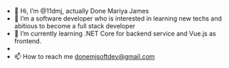 - 👋 Hi, I’m @11dmj, actually Done Mariya James
- 👀 I’m a software developer who is interested in learning new techs and abitious to become a full stack developer
- 🌱 I’m currently learning .NET Core for backend service and Vue.js as frontend.
-
- 📫 How to reach me donemjsoftdev@gmail.com

<!---
11dmj/11dmj is a ✨ special ✨ repository because its `README.md` (this file) appears on your GitHub profile.
You can click the Preview link to take a look at your changes.
--->
